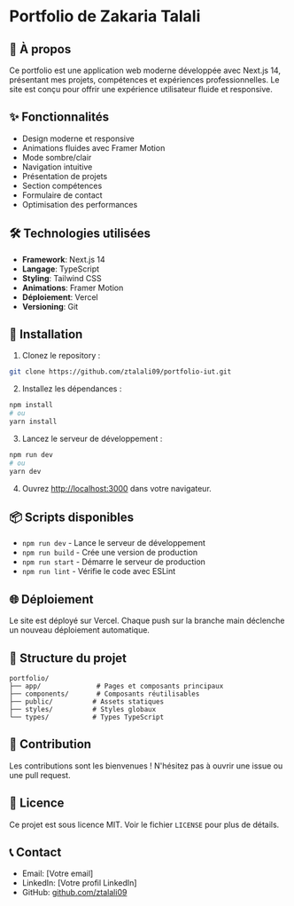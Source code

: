 # Portfolio de Zakaria Talali

## 🚀 À propos

Ce portfolio est une application web moderne développée avec Next.js 14, présentant mes projets, compétences et expériences professionnelles. Le site est conçu pour offrir une expérience utilisateur fluide et responsive.

## ✨ Fonctionnalités

- Design moderne et responsive
- Animations fluides avec Framer Motion
- Mode sombre/clair
- Navigation intuitive
- Présentation de projets
- Section compétences
- Formulaire de contact
- Optimisation des performances

## 🛠️ Technologies utilisées

- **Framework**: Next.js 14
- **Langage**: TypeScript
- **Styling**: Tailwind CSS
- **Animations**: Framer Motion
- **Déploiement**: Vercel
- **Versioning**: Git

## 🚀 Installation

1. Clonez le repository :
```bash
git clone https://github.com/ztalali09/portfolio-iut.git
```

2. Installez les dépendances :
```bash
npm install
# ou
yarn install
```

3. Lancez le serveur de développement :
```bash
npm run dev
# ou
yarn dev
```

4. Ouvrez [http://localhost:3000](http://localhost:3000) dans votre navigateur.

## 📦 Scripts disponibles

- `npm run dev` - Lance le serveur de développement
- `npm run build` - Crée une version de production
- `npm run start` - Démarre le serveur de production
- `npm run lint` - Vérifie le code avec ESLint

## 🌐 Déploiement

Le site est déployé sur Vercel. Chaque push sur la branche main déclenche un nouveau déploiement automatique.

## 📝 Structure du projet

```
portfolio/
├── app/              # Pages et composants principaux
├── components/       # Composants réutilisables
├── public/          # Assets statiques
├── styles/          # Styles globaux
└── types/           # Types TypeScript
```

## 🤝 Contribution

Les contributions sont les bienvenues ! N'hésitez pas à ouvrir une issue ou une pull request.

## 📄 Licence

Ce projet est sous licence MIT. Voir le fichier `LICENSE` pour plus de détails.

## 📞 Contact

- Email: [Votre email]
- LinkedIn: [Votre profil LinkedIn]
- GitHub: [github.com/ztalali09](https://github.com/ztalali09)
